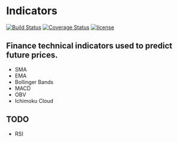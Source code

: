 Indicators
==========

[![Build Status](https://travis-ci.com/ivopetiz/technical-indicators.svg?branch=master)](https://travis-ci.com/ivopetiz/technical-indicators)
[![Coverage Status](https://coveralls.io/repos/github/ivopetiz/technical-indicators/badge.svg?branch=master)](https://coveralls.io/github/ivopetiz/technical-indicators?branch=master)
[![license](https://img.shields.io/github/license/mashape/apistatus.svg?maxAge=2592000)](https://github.com/ivopetiz/technical-indicators/blob/master/LICENSE)

## Finance technical indicators used to predict future prices. 

- SMA
- EMA
- Bollinger Bands
- MACD
- OBV
- Ichimoku Cloud

## TODO

- RSI
